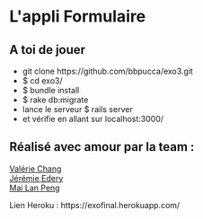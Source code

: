 
<h1>L'appli Formulaire </h1>

</ul>
<h2 id="a-toi-de-jouer">A toi de jouer</h2>

<ul>
<li>git clone https://github.com/bbpucca/exo3.git </li>
<li>$ cd exo3/
<li>$ bundle install</li>
<li>$ rake db:migrate</li>
<li>lance le serveur $ rails server</li>
<li>et vérifie en allant sur localhost:3000/ </li>
</ul>


<h2 id="réalisé-avec-amour-par-la-team-five">Réalisé avec amour par la team :</h2>

<a href="https://github.com/bbpucca">Valérie Chang</a><br>
<a href="https://github.com/jjeleven11">Jérémie Edery</a><br>
<a href="https://github.com/Careless-Whisper">Mai Lan Peng</a></p>


<p>Lien Heroku : https://exofinal.herokuapp.com/
